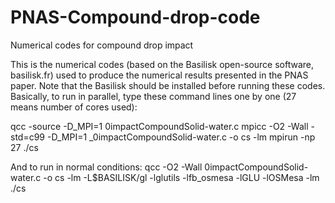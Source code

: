 # PNAS-Compound-drop-code
Numerical codes for compound drop impact

This is the numerical codes (based on the Basilisk open-source software, basilisk.fr) used to produce the numerical results presented in the PNAS paper.
Note that the Basilisk should be installed before running these codes.
Basically, to run in parallel, type these command lines one by one (27 means number of cores used):

qcc -source -D_MPI=1 0impactCompoundSolid-water.c 
mpicc -O2 -Wall -std=c99 -D_MPI=1 _0impactCompoundSolid-water.c -o cs -lm
mpirun -np 27 ./cs

And to run in normal conditions:
qcc -O2 -Wall 0impactCompoundSolid-water.c -o cs -lm -L$BASILISK/gl -lglutils -lfb_osmesa -lGLU -lOSMesa -lm
./cs
